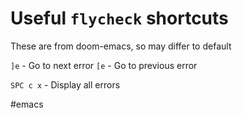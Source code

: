# Useful `flycheck` shortcuts

These are from doom-emacs, so may differ to default

`]e` - Go to next error
`[e` - Go to previous error

`SPC c x` - Display all errors

#emacs